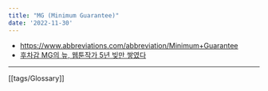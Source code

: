 ```yaml
---
title: "MG (Minimum Guarantee)"
date: '2022-11-30'
---
```

- <https://www.abbreviations.com/abbreviation/Minimum+Guarantee>
- [후차감 MG의 늪, 웹툰작가 5년 빚만 쌓였다](https://www.labortoday.co.kr/news/articleView.html?idxno=210461)
---
[[tags/Glossary]]
